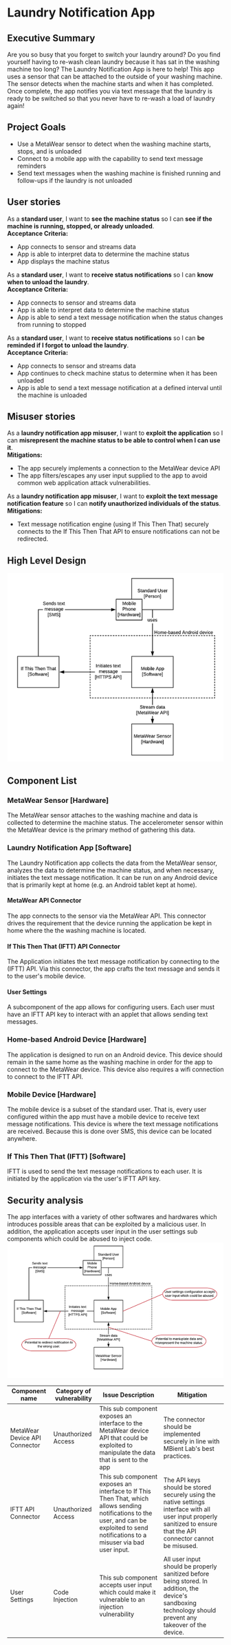 # Laundry Notification App

## Executive Summary
Are you so busy that you forget to switch your laundry around?  Do you find yourself having to re-wash clean laundry because it has sat in the washing machine too long?  The Laundry Notification App is here to help!  This app uses a sensor that can be attached to the outside of your washing machine.  The sensor detects when the machine starts and when it has completed.  Once complete, the app notifies you via text message that the laundry is ready to be switched so that you never have to re-wash a load of laundry again!

## Project Goals
* Use a MetaWear sensor to detect when the washing machine starts, stops, and is unloaded
* Connect to a mobile app with the capability to send text message reminders
* Send text messages when the washing machine is finished running and follow-ups if the laundry is not unloaded

## User stories
As a **standard user**, I want to **see the machine status** so I can **see if the machine is running, stopped, or already unloaded**.  
**Acceptance Criteria:**
* App connects to sensor and streams data
* App is able to interpret data to determine the machine status
* App displays the machine status

As a **standard user**, I want to **receive status notifications** so I can **know when to unload the laundry**.  
**Acceptance Criteria:**
* App connects to sensor and streams data
* App is able to interpret data to determine the machine status
* App is able to send a text message notification when the status changes from running to stopped

As a **standard user**, I want to **receive status notifications** so I can **be reminded if I forgot to unload the laundry**.  
**Acceptance Criteria:**
* App connects to sensor and streams data
* App continues to check machine status to determine when it has been unloaded
* App is able to send a text message notification at a defined interval until the machine is unloaded

## Misuser stories
As a **laundry notification app misuser**, I want to **exploit the application** so I can **misrepresent the machine status to be able to control when I can use it**.  
**Mitigations:**  
* The app securely implements a connection to the MetaWear device API
* The app filters/escapes any user input supplied to the app to avoid common web application attack vulnerabilities.

As a **laundry notification app misuser**, I want to **exploit the text message notification feature** so I can **notify unauthorized individuals of the status**.  
**Mitigations:**  
* Text message notification engine (using If This Then That) securely connects to the If This Then That API to ensure notifications can not be redirected.

## High Level Design
![Laundry Notification App Components Diagram](./Laundry_Notification_App_Components.png)

## Component List
### MetaWear Sensor [Hardware]
The MetaWear sensor attaches to the washing machine and data is collected to determine the machine status. The accelerometer sensor within the MetaWear device is the primary method of gathering this data.

### Laundry Notification App [Software]
The Laundry Notification app collects the data from the MetaWear sensor, analyzes the data to determine the machine status, and when necessary, initiates the text message notification.  It can be run on any Android device that is primarily kept at home (e.g. an Android tablet kept at home).

#### MetaWear API Connector
The app connects to the sensor via the MetaWear API.  This connector drives the requirement that the device running the application be kept in home where the the washing machine is located.

#### If This Then That (IFTT) API Connector
The Application initiates the text message notification by connecting to the (IFTT) API.  Via this connector, the app crafts the text message and sends it to the user's mobile device.

#### User Settings
A subcomponent of the app allows for configuring users.  Each user must have an IFTT API key to interact with an applet that allows sending text messages.

### Home-based Android Device [Hardware]
The application is designed to run on an Android device.  This device should remain in the same home as the washing machine in order for the app to connect to the MetaWear device.  This device also requires a wifi connection to connect to the IFTT API.

### Mobile Device [Hardware]
The mobile device is a subset of the standard user.  That is, every user configured within the app must have a mobile device to receive text message notifications.  This device is where the text message notifications are received.  Because this is done over SMS, this device can be located anywhere.

### If This Then That (IFTT) [Software]
IFTT is used to send the text message notifications to each user.  It is initiated by the application via the user's IFTT API key.

## Security analysis
The app interfaces with a variety of other softwares and hardwares which introduces possible areas that can be exploited by a malicious user.  In addition, the application accepts user input in the user settings sub components which could be abused to inject code.
![Security Diagram](./Laundry_Notification_App_Components_w_Security.png)

| Component name | Category of vulnerability | Issue Description | Mitigation |
|----------------|---------------------------|-------------------|------------|
| MetaWear Device API Connector | Unauthorized Access | This sub component exposes an interface to the MetaWear device API that could be exploited to manipulate the data that is sent to the app | The connector should be implemented securely in line with MBient Lab's best practices.|
| IFTT API Connector | Unauthorized Access | This sub component exposes an interface to If This Then That, which allows sending notifications to the user, and can be exploited to send notifications to a misuser via bad user input. | The API keys should be stored securely using the native settings interface with all user input properly sanitized to ensure that the API connector cannot be misused. |
| User Settings | Code Injection | This sub component accepts user input which could make it vulnerable to an injection vulnerability | All user input should be properly sanitized before being stored.  In addition, the device's sandboxing technology should prevent any takeover of the device. |
